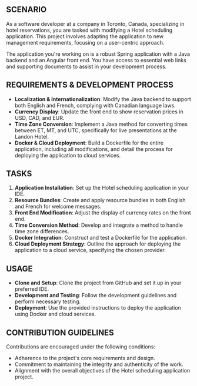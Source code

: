 ## SCENARIO

As a software developer at a company in Toronto, Canada, specializing in hotel reservations, you are tasked with modifying a Hotel scheduling application. This project involves adapting the application to new management requirements, focusing on a user-centric approach.

The application you're working on is a robust Spring application with a Java backend and an Angular front end. You have access to essential web links and supporting documents to assist in your development process.

## REQUIREMENTS & DEVELOPMENT PROCESS

- **Localization & Internationalization**: Modify the Java backend to support both English and French, complying with Canadian language laws.
- **Currency Display**: Update the front end to show reservation prices in USD, CAD, and EUR.
- **Time Zone Conversion**: Implement a Java method for converting times between ET, MT, and UTC, specifically for live presentations at the Landon Hotel.
- **Docker & Cloud Deployment**: Build a Dockerfile for the entire application, including all modifications, and detail the process for deploying the application to cloud services.

## TASKS

1. **Application Installation**: Set up the Hotel scheduling application in your IDE.
2. **Resource Bundles**: Create and apply resource bundles in both English and French for welcome messages.
3. **Front End Modification**: Adjust the display of currency rates on the front end.
4. **Time Conversion Method**: Develop and integrate a method to handle time zone differences.
5. **Docker Integration**: Construct and test a Dockerfile for the application.
6. **Cloud Deployment Strategy**: Outline the approach for deploying the application to a cloud service, specifying the chosen provider.


## USAGE

- **Clone and Setup**: Clone the project from GitHub and set it up in your preferred IDE.
- **Development and Testing**: Follow the development guidelines and perform necessary testing.
- **Deployment**: Use the provided instructions to deploy the application using Docker and cloud services.

## CONTRIBUTION GUIDELINES

Contributions are encouraged under the following conditions:
- Adherence to the project's core requirements and design.
- Commitment to maintaining the integrity and authenticity of the work.
- Alignment with the overall objectives of the Hotel scheduling application project.



